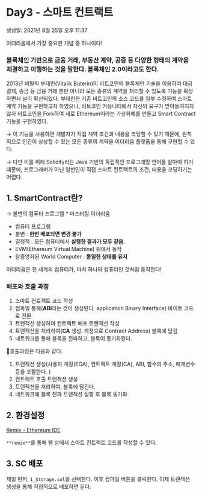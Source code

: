 # Day3 - 스마트 컨트랙트

생성일: 2021년 8월 25일 오후 11:37

이더리움에서 가장 중요한 개념 중 하나이다!

### 블록체인 기반으로 금융 거래, 부동산 계약, 공증 등 다양한 형태의 계약을 체결하고 이행하는 것을 말한다. 블록체인 2.0이라고도 한다.

2013년 비탈릭 부테린(Vitalik Buterin)이 비트코인의 블록체인 기술을 이용하여 대금결제, 송금 등 금융 거래 뿐만 아니라 모든 종류의 계약을 처리할 수 있도록 기능을 확장하면서 널리 확산되었다. 부테린은 기존 비트코인의 소스 코드를 일부 수정하여 스마트 계약 기능을 구현하고자 하였으나, 비트코인 커뮤니티에서 자신의 요구가 받아들여지지 않자 비트코인을 Fork하여 새로 Ethereum이라는 가상화폐를 만들고 Smart Contract 기능을 구현하였다. 

→ 이 기능을 사용하면 개발자가 직접 계약 조건과 내용을 코딩할 수 있기 때문에, 원칙적으로 인간이 상상할 수 있는 모든 종류의 계약을 이더리움 플랫폼을 통해 구현할 수 있다. 

→ 다만 이를 위해 Solidity라는 Java 기반의 독립적인 프로그래밍 언어를 알아야 하기 때문에, 프로그래머가 아닌 일반인이 직접 스마트 컨트랙트의 조건, 내용을 코딩하기는 어렵다. 

## 1. SmartContract란?

→ 불변의 컴퓨터 프로그램 * 마스터링 이더리움

- 컴퓨터 프로그램
- 불변 : **한번 배포되면 변경 불가**
- 결정적 : 모든 컴퓨터에서 **실행한 결과가 모두 같음.**
- EVM(Ethereum Virtual Machine) 위에서 동작
- 탈중앙화된 World Computer : **동일한 상태를 유지**

이더리움은 전 세계의 컴퓨터가, 마치 하나의 컴퓨터인 것처럼 동작한다!

### 배포와 호출 과정

1. 스마트 컨트랙트 코드 작성
2. 컴파일 통해(**ABI**라는 것이 생성된다. application Binary Interface) 바이트 코드로 전환
3. 트랜잭션 생성하여 컨트랙트 배포 트랜잭션 작성
4. 트랜잭션을 처리하여(**CA** 생성. 계정으로 Contract Address) 블록에 담김 
5. 네트워크를 통해 블록을 전파하고, 블록이 동기화된다.

🤔호출과정은 다음과 같다.

1. 트랜잭션 생성(사용자 계정(EOA), 컨트랙트 계정(CA), ABI, 함수의 주소, 매개변수 등을 포함한다. )
2. 컨트랙트 호출 트랜잭션 생성
3. 트랜잭션을 처리하여, 블록에 담긴다.
4. 네트워크에 블록 전파 트랜잭션 실행 후 블록 동기화

## 2. 환경설정

[Remix - Ethereum IDE](https://remix.ethereum.org/)

`**remix**`를 통해 웹 상에서 스마트 컨트랙트 코드를 작성할 수 있다.

## 3. SC 배포

제일 먼저, `1_Storage.sol`을 선택한다. 이후 컴파일 버튼을 클릭한다. 이제 트랜잭션 생성을 통해 직접적으로 배포하면 된다.